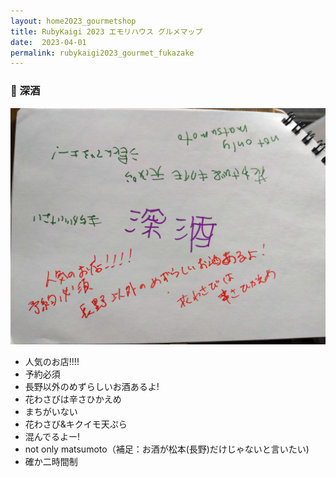 ```yaml
---
layout: home2023_gourmetshop
title: RubyKaigi 2023 エモリハウス グルメマップ
date:  2023-04-01
permalink: rubykaigi2023_gourmet_fukazake
---
```

<div class="container">
  <h3 id="fukazake">🍶 深酒</h3>
  <div class="row">
    <div class="col-md-6">
      <img src="/assets/images/rubykaigi2023_gourmetmap/fukazake.jpg" class="hand-write">
    </div>
    <div class="col-md-6">
      <ul>
		<li>人気のお店!!!!</li>
		<li>予約必須</li>
		<li>長野以外のめずらしいお酒あるよ!</li>
		<li>花わさびは辛さひかえめ</li>
		<li>まちがいない</li>
		<li>花わさび&キクイモ天ぷら</li>
		<li>混んでるよー!</li>
		<li>not only matsumoto（補足：お酒が松本(長野)だけじゃないと言いたい)</li>
		<li>確か二時間制</li>
      </ul>
    </div>
  </div>
</div>                                                                                                                                     
